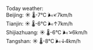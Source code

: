 Today weather:  
Beijing: ☀️   🌡️-7°C 🌬️↙7km/h  
Tianjin: ☀️   🌡️-6°C 🌬️↑7km/h  
Shijiazhuang: ☀️   🌡️-6°C 🌬️↘6km/h  
Tangshan: ☀️   🌡️-8°C 🌬️↓4km/h  
